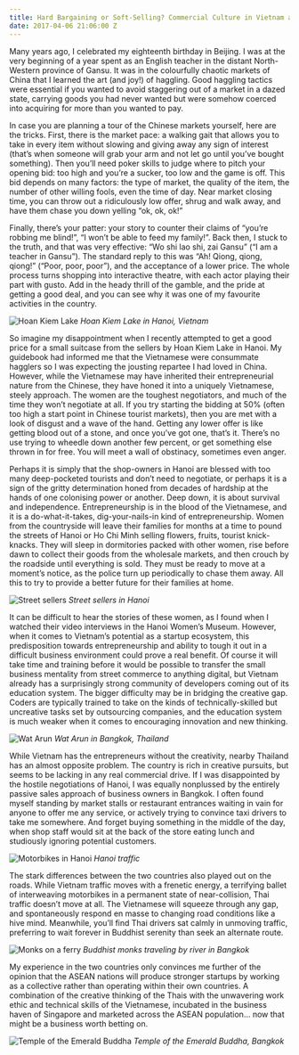 ```yaml
---
title: Hard Bargaining or Soft-Selling? Commercial Culture in Vietnam and Thailand
date: 2017-04-06 21:06:00 Z
---
```


Many years ago, I celebrated my eighteenth birthday in Beijing. I was at the very beginning of a year spent as an English teacher in the distant North-Western province of Gansu. It was in the colourfully chaotic markets of China that I learned the art (and joy!) of haggling. Good haggling tactics were essential if you wanted to avoid staggering out of a market in a dazed state, carrying goods you had never wanted but were somehow coerced into acquiring for more than you wanted to pay. 

In case you are planning a tour of the Chinese markets yourself, here are the tricks. First, there is the market pace: a walking gait that allows you to take in every item without slowing and giving away any sign of interest (that’s when someone will grab your arm and not let go until you’ve bought something). Then you’ll need poker skills to judge where to pitch your opening bid: too high and you’re a sucker, too low and the game is off. This bid depends on many factors: the type of market, the quality of the item, the number of other willing fools, even the time of day. Near market closing time, you can throw out a ridiculously low offer, shrug and walk away, and have them chase you down yelling “ok, ok, ok!” 

Finally, there’s your patter: your story to counter their claims of “you’re robbing me blind!”, “I won’t be able to feed my family!”. Back then, I stuck to the truth, and that was very effective: “Wo shi lao shi, zai Gansu” (“I am a teacher in Gansu”). The standard reply to this was “Ah! Qiong, qiong, qiong!” (“Poor, poor, poor”), and the acceptance of a lower price. The whole process turns shopping into interactive theatre, with each actor playing their part with gusto. Add in the heady thrill of the gamble, and the pride at getting a good deal, and you can see why it was one of my favourite activities in the country. 

![Hoan Kiem Lake](/uploads/IMG_5605.jpg)
*Hoan Kiem Lake in Hanoi, Vietnam*

So imagine my disappointment when I recently attempted to get a good price for a small suitcase from the sellers by Hoan Kiem Lake in Hanoi. My guidebook had informed me that the Vietnamese were consummate hagglers so I was expecting the jousting repartee I had loved in China. However, while the Vietnamese may have inherited their entrepreneurial nature from the Chinese, they have honed it into a uniquely Vietnamese, steely approach. The women are the toughest negotiators, and much of the time they won’t negotiate at all. If you try starting the bidding at 50% (often too high a start point in Chinese tourist markets), then you are met with a look of disgust and a wave of the hand. Getting any lower offer is like getting blood out of a stone, and once you’ve got one, that’s it. There’s no use trying to wheedle down another few percent, or get something else thrown in for free. You will meet a wall of obstinacy, sometimes even anger. 

Perhaps it is simply that the shop-owners in Hanoi are blessed with too many deep-pocketed tourists and don’t need to negotiate, or perhaps it is a sign of the gritty determination honed from decades of hardship at the hands of one colonising power or another. Deep down, it is about survival and independence. Entrepreneurship is in the blood of the Vietnamese, and it is a do-what-it-takes, dig-your-nails-in kind of entrepreneurship. Women from the countryside will leave their families for months at a time to pound the streets of Hanoi or Ho Chi Minh selling flowers, fruits, tourist knick-knacks. They will sleep in dormitories packed with other women, rise before dawn to collect their goods from the wholesale markets, and then crouch by the roadside until everything is sold. They must be ready to move at a moment’s notice, as the police turn up periodically to chase them away. All this to try to provide a better future for their families at home. 

![Street sellers](/uploads/IMG_5516.jpg)
*Street sellers in Hanoi*

It can be difficult to hear the stories of these women, as I found when I watched their video interviews in the Hanoi Women’s Museum. However, when it comes to Vietnam’s potential as a startup ecosystem, this predisposition towards entrepreneurship and ability to tough it out in a difficult business environment could prove a real benefit. Of course it will take time and training before it would be possible to transfer the small business mentality from street commerce to anything digital, but Vietnam already has a surprisingly strong community of developers coming out of its education system. The bigger difficulty may be in bridging the creative gap. Coders are typically trained to take on the kinds of technically-skilled but uncreative tasks set by outsourcing companies, and the education system is much weaker when it comes to encouraging innovation and new thinking. 

![Wat Arun](/uploads/IMG_5308.jpg)
*Wat Arun in Bangkok, Thailand*

While Vietnam has the entrepreneurs without the creativity, nearby Thailand has an almost opposite problem. The country is rich in creative pursuits, but seems to be lacking in any real commercial drive. If I was disappointed by the hostile negotiations of Hanoi, I was equally nonplussed by the entirely passive sales approach of business owners in Bangkok. I often found myself standing by market stalls or restaurant entrances waiting in vain for anyone to offer me any service, or actively trying to convince taxi drivers to take me somewhere. And forget buying something in the middle of the day, when shop staff would sit at the back of the store eating lunch and studiously ignoring potential customers. 

![Motorbikes in Hanoi](/uploads/IMG_5726.jpg)
*Hanoi traffic*

The stark differences between the two countries also played out on the roads. While Vietnam traffic moves with a frenetic energy, a terrifying ballet of interweaving motorbikes in a permanent state of near-collision, Thai traffic doesn’t move at all. The Vietnamese will squeeze through any gap, and spontaneously respond en masse to changing road conditions like a hive mind. Meanwhile, you’ll find Thai drivers sat calmly in unmoving traffic, preferring to wait forever in Buddhist serenity than seek an alternate route. 

![Monks on a ferry](/uploads/IMG_5374.jpg)
*Buddhist monks traveling by river in Bangkok*

My experience in the two countries only convinces me further of the opinion that the ASEAN nations will produce stronger startups by working as a collective rather than operating within their own countries. A combination of the creative thinking of the Thais with the unwavering work ethic and technical skills of the Vietnamese, incubated in the business haven of Singapore and marketed across the ASEAN population… now that might be a business worth betting on. 

![Temple of the Emerald Buddha](/uploads/IMG_5424.jpg)
*Temple of the Emerald Buddha, Bangkok*
